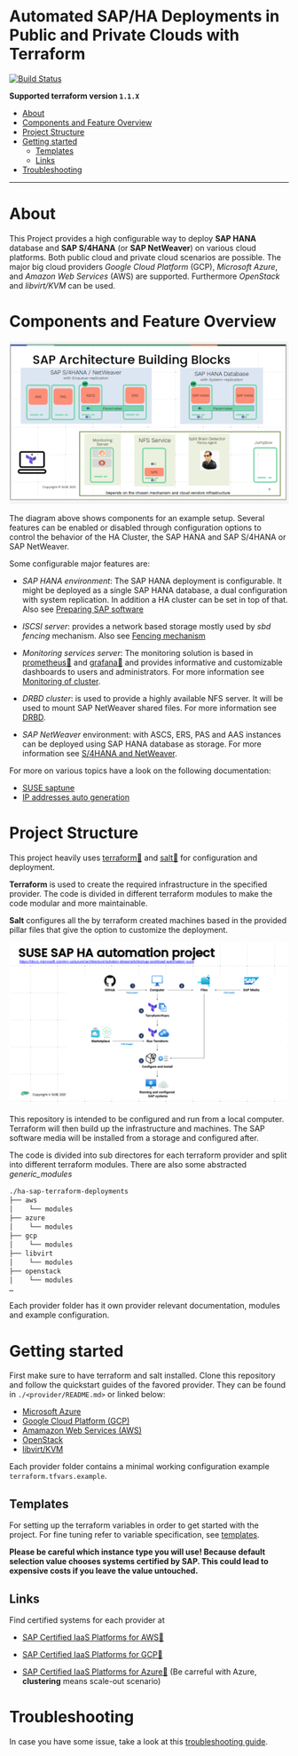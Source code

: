 # Automated SAP/HA Deployments in Public and Private Clouds with Terraform

[![Build Status](https://github.com/SUSE/ha-sap-terraform-deployments/workflows/CI%20tests/badge.svg)](https://github.com/SUSE/ha-sap-terraform-deployments/actions)

**Supported terraform version  `1.1.X`**

* [About](#about)
* [Components and Feature Overview](#components-and-feature-overview)
* [Project Structure](#project-structure)
* [Getting started](#getting-started)
   * [Templates](#templates)
   * [Links](#links)
* [Troubleshooting](#troubleshooting)

___

# About

This Project provides a high configurable way to deploy **SAP HANA**
database and **SAP S/4HANA** (or **SAP NetWeaver**) on various
cloud platforms. Both public cloud and private cloud scenarios are
possible. The major big cloud providers _Google Cloud Platform_
(GCP), _Microsoft Azure_, and _Amazon Web Services_ (AWS) are
supported.  Furthermore _OpenStack_ and _libvirt/KVM_ can be used.


# Components and Feature Overview

![SAP architecture building blocks](doc/sap-architecture-building-blocks.png)

The diagram above shows components for an example setup. Several
features can be enabled or disabled through configuration options to
control the behavior of the HA Cluster, the SAP HANA and SAP S/4HANA
or SAP NetWeaver.

Some configurable major features are:

 - _SAP HANA environment_: The SAP HANA deployment is configurable. It
   might be deployed as a single SAP HANA database, a dual
   configuration with system replication. In addition a HA cluster can
   be set in top of that. Also see [Preparing SAP software](doc/sap_software.md)

 - _ISCSI server_: provides a network based storage mostly used by
   _sbd fencing_ mechanism.  Also see [Fencing mechanism](doc/fencing.md)

 - _Monitoring services server_: The monitoring solution is based in
   [prometheus🔗](https://prometheus.io) and
   [grafana🔗](https://grafana.com/) and provides informative and
   customizable dashboards to users and administrators. For
   more information see [Monitoring of cluster](doc/monitoring.md).

 - _DRBD cluster_: is used to provide a highly available NFS server.
   It will be used to mount SAP NetWeaver shared files. For more
   information see [DRBD](doc/drbd.md).

 - _SAP NetWeaver_ environment: with ASCS, ERS, PAS and AAS instances
   can be deployed using SAP HANA database as storage. For more
   information see [S/4HANA and NetWeaver](doc/netweaver.md).

For more on various topics have a look on the following documentation:

   - [SUSE saptune](doc/saptune.md)
   - [IP addresses auto generation](doc/ip_autogeneration.md)


# Project Structure

This project heavily uses [terraform🔗](https://www.terraform.io/) and
[salt🔗](https://www.saltstack.com/) for configuration and deployment.

**Terraform** is used to create the required infrastructure in the
specified provider. The code is divided in different terraform modules
to make the code modular and more maintainable.

**Salt** configures all the by terraform created machines based in the
provided pillar files that give the option to customize the deployment.

![SUSE/SAP HA automation project](doc/suse-sap-ha-automation-project.png)

This repository is intended to be configured and run from a local
computer. Terraform will then build up the infrastructure and
machines. The SAP software media will be installed from a storage and
configured after.

The code is divided into sub directores for each terraform provider and 
split into different terraform modules. There are also some abstracted _generic_modules_

```
./ha-sap-terraform-deployments
├── aws
│    └── modules
├── azure
│    └── modules
├── gcp
│    └── modules
├── libvirt
│    └── modules
├── openstack
│    └── modules
…
```

Each provider folder has it own provider relevant documentation,
modules and example configuration.


# Getting started 

First make sure to have terraform and salt installed. Clone this
repository and follow the quickstart guides of the favored provider.
They can be found in `./<provider/README.md>` or linked below:

  - [Microsoft Azure](azure/README.md#quickstart)
  - [Google Cloud Platform (GCP)](gcpazure/README.md#quickstart)
  - [Amamazon Web Services (AWS)](aws/README.md#quickstart)
  - [OpenStack](openstackaws/README.md#quickstart)
  - [libvirt/KVM](libvirtaws/README.md#quickstart)

Each provider folder contains a minimal working configuration example
`terraform.tfvars.example`.


## Templates

For setting up the terraform variables in order to get started with the project.
For fine tuning refer to variable specification, see [templates](doc/deployment-templates.md).

**Please be careful which instance type you will use! Because default
selection value chooses systems certified by SAP.  This could lead to
expensive costs if you leave the value untouched.**


## Links

Find certified systems for each provider at 

 - [SAP Certified IaaS Platforms for AWS🔗](https://www.sap.com/dmc/exp/2014-09-02-hana-hardware/enEN/iaas.html#categories=Amazon%20Web%20Services)

 - [SAP Certified IaaS Platforms for GCP🔗](https://www.sap.com/dmc/exp/2014-09-02-hana-hardware/enEN/iaas.html#categories=Google%20Cloud%20Platform)

 - [SAP Certified IaaS Platforms for Azure🔗](https://www.sap.com/dmc/exp/2014-09-02-hana-hardware/enEN/iaas.html#categories=Microsoft%20Azure) (Be carreful with Azure, **clustering** means scale-out scenario)


# Troubleshooting

In case you have some issue, take a look at this [troubleshooting guide](doc/troubleshooting.md).

